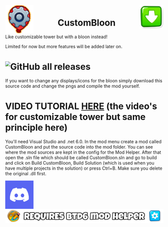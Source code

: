 <a href="https://github.com/DarkTerraYT/CustomBloon/releases/latest/download/CustomBloon.dll">
    <img align="left" alt="Icon" height="90" src="Icon.png">
    <img align="right" alt="Download" height="75" src="https://raw.githubusercontent.com/gurrenm3/BTD-Mod-Helper/master/BloonsTD6%20Mod%20Helper/Resources/DownloadBtn.png">
</a>

<h1 align="center">CustomBloon</h1>

Like customizable tower but with a bloon instead!

Limited for now but more features will be added later on.

<h1 aling="left"><img alt="GitHub all releases" height="25" src="https://img.shields.io/github/downloads/DarkTerraYT/CustomBloon/total?label=Total%20Dowloads"></h1>

If you want to change any displays/icons for the bloon simply download this source code and change the pngs and compile the mod yourself. 

# VIDEO TUTORIAL [HERE](https://www.youtube.com/watch?v=ART9acrIMgU) (the video's for customizable tower but same principle here)

You'll need Visual Studio and .net 6.0. In the mod menu create a mod called CustomBloon and put the source code into the mod folder.
You can see where the mod sources are kept in the config for the Mod Helper.
After that open the .sln file which should be called CustomBloon.sln and go to build and click on Build CustomBloon, Build Solution (which is used when you have multiple projects in the solution) or press Ctrl+B.
Make sure you delete the original .dll first. 

<a href="https://discord.gg/xegnVEBRuE">
    <img align="left" alt="discord" height="90" src="discord.png">
</a>

<h1 align="center"Join The Discord!</h1>

[![Requires BTD6 Mod Helper](https://raw.githubusercontent.com/gurrenm3/BTD-Mod-Helper/master/banner.png)](https://github.com/gurrenm3/BTD-Mod-Helper#readme)
